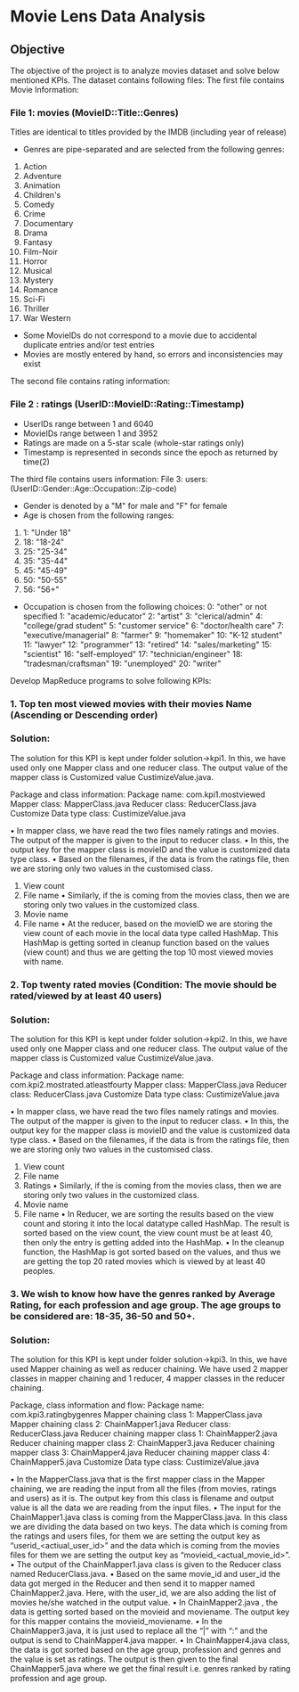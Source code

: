 # Movie Lens Data Analysis
## Objective
The objective of the project is to analyze movies dataset and solve below mentioned KPIs. The dataset contains following files:
The first file contains Movie Information:
### File 1: movies (MovieID::Title::Genres)

Titles are identical to titles provided by the IMDB (including year of release) 
- Genres are pipe-separated and are selected from the following genres: 
1.	Action 
2.	Adventure 
3.	Animation 
4.	Children's 
5.	Comedy 
6.	Crime 
7.	Documentary 
8.	Drama 
9.	Fantasy 
10.	Film-Noir 
11.	Horror 
12.	Musical 
13.	Mystery 
14.	Romance 
15.	Sci-Fi 
16.	Thriller 
17.	War 
Western 
- Some MovieIDs do not correspond to a movie due to accidental duplicate entries and/or test entries 
- Movies are mostly entered by hand, so errors and inconsistencies may exist 

The second file contains rating information:
### File 2 : ratings (UserID::MovieID::Rating::Timestamp)
- UserIDs range between 1 and 6040 
- MovieIDs range between 1 and 3952 
- Ratings are made on a 5-star scale (whole-star ratings only) 
- Timestamp is represented in seconds since the epoch as returned by time(2) 

The third file contains users information: 
File 3: users: (UserID::Gender::Age::Occupation::Zip-code)
- Gender is denoted by a "M" for male and "F" for female 
- Age is chosen from the following ranges: 
1.	1: "Under 18" 
2.	18: "18-24" 
3.	25: "25-34" 
4.	35: "35-44" 
5.	45: "45-49" 
6.	50: "50-55" 
7.	56: "56+" 

- Occupation is chosen from the following choices: 
0: "other" or not specified 
1: "academic/educator" 
2: "artist" 
3: "clerical/admin" 
4: "college/grad student" 
5: "customer service" 
6: "doctor/health care" 
7: "executive/managerial" 
8: "farmer" 
9: "homemaker" 
10: "K-12 student" 
11: "lawyer" 
12: "programmer" 
13: "retired" 
14: "sales/marketing" 
15: "scientist" 
16: "self-employed" 
17: "technician/engineer" 
18: "tradesman/craftsman" 
19: "unemployed" 
20: "writer" 

Develop MapReduce programs to solve following KPIs: 
### 1.	Top ten most viewed movies with their movies Name (Ascending or Descending order) 
### Solution: 
The solution for this KPI is kept under folder solution->kpi1.
In this, we have used only one Mapper class and one reducer class. The output value of the mapper class is Customized value CustimizeValue.java.

Package and class information:
Package name: com.kpi1.mostviewed
Mapper class: MapperClass.java
Reducer class: ReducerClass.java
Customize Data type class: CustimizeValue.java

•	In mapper class, we have read the two files namely ratings and movies. The output of the mapper is given to the input to reducer class.
•	In this, the output key for the mapper class is movieID and the value is customized data type class.
•	Based on the filenames, if the data is from the ratings file, then we are storing only two values in the customised class.
1.	View count
2.	File name
•	Similarly, if the is coming from the movies class, then we are storing only two values in the customized class.
1.	Movie name
2.	File name
•	At the reducer, based on the movieID we are storing the view count of each movie in the local data type called HashMap. This HashMap is getting sorted in cleanup function based on the values (view count) and thus we are getting the top 10 most viewed movies with name.


### 2. Top twenty rated movies (Condition: The movie should be rated/viewed by at least 40 users) 
### Solution: 
The solution for this KPI is kept under folder solution->kpi2.
In this, we have used only one Mapper class and one reducer class. The output value of the mapper class is Customized value CustimizeValue.java.

Package and class information:
Package name: com.kpi2.mostrated.atleastfourty
Mapper class: MapperClass.java
Reducer class: ReducerClass.java
Customize Data type class: CustimizeValue.java

•	In mapper class, we have read the two files namely ratings and movies. The output of the mapper is given to the input to reducer class.
•	In this, the output key for the mapper class is movieID and the value is customized data type class.
•	Based on the filenames, if the data is from the ratings file, then we are storing only two values in the customised class.
1.	View count
2.	File name
3.	Ratings
•	Similarly, if the is coming from the movies class, then we are storing only two values in the customized class.
1.	Movie name
2.	File name
•	In Reducer, we are sorting the results based on the view count and storing it into the local datatype called HashMap. The result is sorted based on the view count, the view count must be at least 40, then only the entry is getting added into the HashMap.
•	In the cleanup function, the HashMap is got sorted based on the values, and thus we are getting the top 20 rated movies which is viewed by at least 40 peoples.

### 3. We wish to know how have the genres ranked by Average Rating, for each profession and age group. The age groups to be considered are: 18-35, 36-50 and 50+. 
### Solution: 
The solution for this KPI is kept under folder solution->kpi3.
In this, we have used Mapper chaining as well as reducer chaining. We have used 2 mapper classes in mapper chaining and 1 reducer, 4 mapper classes in the reducer chaining.

Package, class information and flow:
Package name: com.kpi3.ratingbygenres
Mapper chaining class 1: MapperClass.java
Mapper chaining class 2: ChainMapper1.java
Reducer class: ReducerClass.java
Reducer chaining mapper class 1: ChainMapper2.java
Reducer chaining mapper class 2: ChainMapper3.java
Reducer chaining mapper class 3: ChainMapper4.java
Reducer chaining mapper class 4: ChainMapper5.java
Customize Data type class: CustimizeValue.java

•	In the MapperClass.java that is the first mapper class in the Mapper chaining, we are reading the input from all the files (from movies, ratings and users) as it is. The output key from this class is filename and output value is all the data we are reading from the input files.
•	The input for the ChainMapper1.java class is coming from the MapperClass.java. In this class we are dividing the data based on two keys. The data which is coming from the ratings and users files, for them we are setting the output key as “userid_<actiual_user_id>” and the data which is coming from the movies files for them we are setting the output key as “movieid_<actual_movie_id>”.
•	The output of the ChainMapper1.java class is given to the Reducer class named ReducerClass.java.
•	Based on the same movie_id and user_id the data got merged in the Reducer and then send it to mapper named ChainMapper2.java. Here, with the user_id, we are also adding the list of movies he/she watched in the output value.
•	In ChainMapper2.java , the data is getting sorted based on the movieid and moviename. The output key for this mapper contains the movieid_moviename.
•	In the ChainMapper3.java, it is just used to replace all the “|” with “:” and the output is send to ChainMapper4.java mapper.
•	In ChainMapper4.java class, the data is got sorted based on the age group, profession and genres and the value is set as ratings. The output is then given to the final ChainMapper5.java where we get the final result i.e. genres ranked by rating profession and age group.
